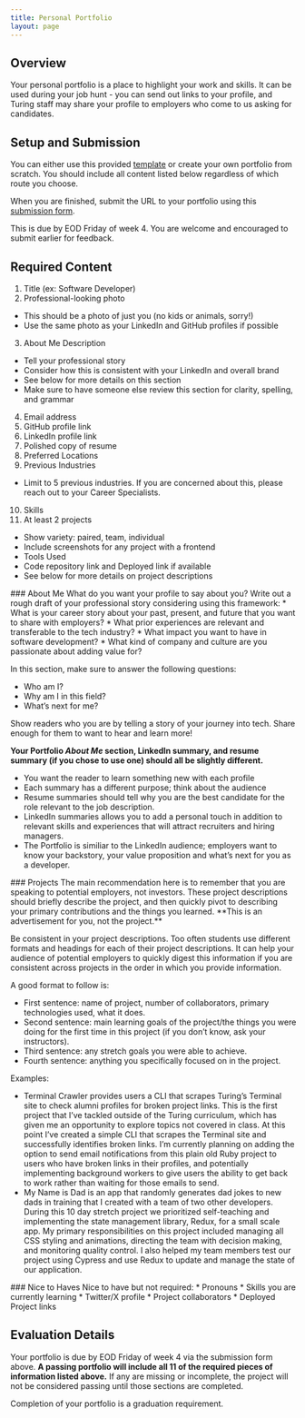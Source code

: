 ```yaml
---
title: Personal Portfolio
layout: page
---
```



## Overview
Your personal portfolio is a place to highlight your work and skills. It can be used during your job hunt - you can send out links to your profile, and Turing staff may share your profile to employers who come to us asking for candidates.

## Setup and Submission
You can either use this provided [template](https://github.com/turingschool/portfolio-template) or create your own portfolio from scratch. You should include all content listed below regardless of which route you choose.

When you are finished, submit the URL to your portfolio using this [submission form](https://forms.gle/3WiWnpZEKu2oUAaJ7).

<section class="note">
  This is due by EOD Friday of week 4. You are welcome and encouraged to submit earlier for feedback.
</section>

## Required Content

1. Title (ex: Software Developer)
2. Professional-looking photo
  * This should be a photo of just you (no kids or animals, sorry!)
  * Use the same photo as your LinkedIn and GitHub profiles if possible
3. About Me Description
  * Tell your professional story
  * Consider how this is consistent with your LinkedIn and overall brand
  * See below for more details on this section
  * Make sure to have someone else review this section for clarity, spelling, and grammar
4. Email address
5. GitHub profile link
6. LinkedIn profile link
7. Polished copy of resume
8. Preferred Locations
9. Previous Industries
  * Limit to 5 previous industries. If you are concerned about this, please reach out to your Career Specialists.
10. Skills
11. At least 2 projects
  * Show variety: paired, team, individual
  * Include screenshots for any project with a frontend
  * Tools Used
  * Code repository link and Deployed link if available
  * See below for more details on project descriptions
<section class="dropdown">
### About Me
What do you want your profile to say about you? Write out a rough draft of your professional story considering using this framework:
  * What is your career story about your past, present, and future that you want to share with employers?
  * What prior experiences are relevant and transferable to the tech industry?
  * What impact you want to have in software development?
  * What kind of company and culture are you passionate about adding value for?

In this section, make sure to answer the following questions:
  * Who am I?
  * Why am I in this field?
  * What’s next for me?

Show readers who you are by telling a story of your journey into tech. Share enough for them to want to hear and learn more!

**Your Portfolio _About Me_ section, LinkedIn summary, and resume summary (if you chose to use one) should all be slightly different.**
  * You want the reader to learn something new with each profile
  * Each summary has a different purpose; think about the audience
  * Resume summaries should tell why you are the best candidate for the role relevant to the job description.
  * LinkedIn summaries allows you to add a personal touch in addition to relevant skills and experiences that will attract recruiters and hiring managers.
  * The Portfolio is similiar to the LinkedIn audience; employers want to know your backstory, your value proposition and what’s next for you as a developer.
</section>
<section class="dropdown">
### Projects
The main recommendation here is to remember that you are speaking to potential employers, not investors. These project descriptions should briefly describe the project, and then quickly pivot to describing your primary contributions and the things you learned. **This is an advertisement for you, not the project.**

Be consistent in your project descriptions. Too often students use different formats and headings for each of their project descriptions. It can help your audience of potential employers to quickly digest this information if you are consistent across projects in the order in which you provide information.

A good format to follow is:
  * First sentence: name of project, number of collaborators, primary technologies used, what it does.
  * Second sentence: main learning goals of the project/the things you were doing for the first time in this project (if you don’t know, ask your instructors).
  * Third sentence: any stretch goals you were able to achieve.
  * Fourth sentence: anything you specifically focused on in the project.

  <section class="call-to-action">
  Examples:

  * Terminal Crawler provides users a CLI that scrapes Turing’s Terminal site to check alumni profiles for broken project links. This is the first project that I’ve tackled outside of the Turing curriculum, which has given me an opportunity to explore topics not covered in class. At this point I’ve created a simple CLI that scrapes the Terminal site and successfully identifies broken links. I’m currently planning on adding the option to send email notifications from this plain old Ruby project to users who have broken links in their profiles, and potentially implementing background workers to give users the ability to get back to work rather than waiting for those emails to send.
  * My Name is Dad is an app that randomly generates dad jokes to new dads in training that I created with a team of two other developers. During this 10 day stretch project we prioritized self-teaching and implementing the state management library, Redux, for a small scale app. My primary responsibilities on this project included managing all CSS styling and animations, directing the team with decision making, and monitoring quality control. I also helped my team members test our project using Cypress and use Redux to update and manage the state of our application.
  </section>
</section>
<section class="dropdown">
### Nice to Haves
Nice to have but not required:
* Pronouns
* Skills you are currently learning
* Twitter/X profile
* Project collaborators
* Deployed Project links
</section>

## Evaluation Details
Your portfolio is due by EOD Friday of week 4 via the submission form above.
**A passing portfolio will include all 11 of the required pieces of information listed above.** If any are missing or incomplete, the project will not be considered passing until those sections are completed.

Completion of your portfolio is a graduation requirement.
